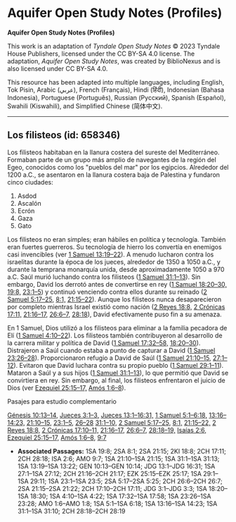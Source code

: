 # Aquifer Open Study Notes (Profiles)

**Aquifer Open Study Notes (Profiles)**

This work is an adaptation of *Tyndale Open Study Notes* © 2023 Tyndale House Publishers, licensed under the CC BY\-SA 4\.0 license. The adaptation, *Aquifer Open Study Notes*, was created by BiblioNexus and is also licensed under CC BY\-SA 4\.0\.

This resource has been adapted into multiple languages, including English, Tok Pisin, Arabic (عربي), French (Français), Hindi (हिंदी), Indonesian (Bahasa Indonesia), Portuguese (Português), Russian (Русский), Spanish (Español), Swahili (Kiswahili), and Simplified Chinese (简体中文).



--------------------------------

## Los filisteos (id: 658346)

Los filisteos habitaban en la llanura costera del sureste del Mediterráneo. Formaban parte de un grupo más amplio de navegantes de la región del Egeo, conocidos como los "pueblos del mar" por los egipcios. Alrededor del 1200 a.C., se asentaron en la llanura costera baja de Palestina y fundaron cinco ciudades:

1. Asdod
2. Ascalón
3. Ecrón
4. Gaza
5. Gato

Los filisteos no eran simples; eran hábiles en política y tecnología. También eran fuertes guerreros. Su tecnología de hierro los convertía en enemigos casi invencibles (ver [1 Samuel 13:19–22](https://ref.ly/1Sam13:19-1Sam13:22)). A menudo lucharon contra los israelitas durante la época de los jueces, alrededor de 1350 a 1050 a.C., y durante la temprana monarquía unida, desde aproximadamente 1050 a 970 a.C. Saúl murió luchando contra los filisteos ([1 Samuel 31:1–13](https://ref.ly/1Sam31:1-1Sam31:13)). Sin embargo, David los derrotó antes de convertirse en rey ([1 Samuel 18:20–30,](https://ref.ly/1Sam18:20-1Sam18:30) [19:8,](https://ref.ly/1Sam19:8) [23:1–5](https://ref.ly/1Sam23:1-1Sam23:5)) y continuó venciendo contra ellos durante su reinado ([2 Samuel 5:17–25,](https://ref.ly/2Sam5:17-2Sam5:25) [8:1,](https://ref.ly/2Sam8:1) [21:15–22](https://ref.ly/2Sam21:15)). Aunque los filisteos nunca desaparecieron por completo mientras Israel existió como nación ([2 Reyes 18:8,](https://ref.ly/2Kgs18:8) [2 Crónicas 17:11,](https://ref.ly/2Chr17:11) [21:16–17,](https://ref.ly/2Chr21:16-2Chr21:17) [26:6–7,](https://ref.ly/2Chr26:6-2Chr26:7) [28:18](https://ref.ly/2Chr28:18)), David efectivamente puso fin a su amenaza.

En 1 Samuel, Dios utilizó a los filisteos para eliminar a la familia pecadora de Elí ([1 Samuel 4:10–22](https://ref.ly/1Sam4:10-1Sam4:22)). Los filisteos también contribuyeron al desarrollo de la carrera militar y política de David ([1 Samuel 17:32–58,](https://ref.ly/1Sam17:32-1Sam17:58) [18:20–30](https://ref.ly/1Sam18:20-1Sam18:30)). Distrajeron a Saúl cuando estaba a punto de capturar a David ([1 Samuel 23:26–28](https://ref.ly/1Sam23:26-1Sam23:28)). Proporcionaron refugio a David de Saúl ([1 Samuel 21:10–15,](https://ref.ly/1Sam21:10-1Sam21:15) [27:1–12](https://ref.ly/1Sam27:1-1Sam27:12)). Evitaron que David luchara contra su propio pueblo ([1 Samuel 29:1–11](https://ref.ly/1Sam29:1-1Sam29:11)). Mataron a Saúl y a sus hijos ([1 Samuel 31:1–13](https://ref.ly/1Sam31:1-1Sam31:13)), lo que permitió que David se convirtiera en rey. Sin embargo, al final, los filisteos enfrentaron el juicio de Dios (ver [Ezequiel 25:15–17,](https://ref.ly/Ezek25:15-Ezek25:17) [Amós 1:6–8](https://ref.ly/Amos1:6-Amos1:8)).

Pasajes para estudio complementario

[Génesis 10:13–14,](https://ref.ly/Gen10:13-Gen10:14) [Jueces 3:1–3,](https://ref.ly/Judg3:1-Judg3:3) [Jueces 13:1–16:31,](https://ref.ly/Judg13:1-Judg16:31) [1 Samuel 5:1–6:18,](https://ref.ly/1Sam5:1-1Sam6:18) [13:16–14:23,](https://ref.ly/1Sam13:16-1Sam14:23) [21:10–15,](https://ref.ly/1Sam21:10-1Sam21:15) [23:1–5](https://ref.ly/1Sam23:1-1Sam23:5), [26–28](https://ref.ly/1Sam23:26-1Sam23:28) [31:1–10,](https://ref.ly/1Sam31:1-1Sam31:10) [2 Samuel 5:17–25,](https://ref.ly/2Sam5:17-2Sam5:25) [8:1,](https://ref.ly/2Sam8:1) [21:15–22,](https://ref.ly/2Sam21:15-2Sam21:22) [2 Reyes 18:8,](https://ref.ly/2Kgs18:8) [2 Crónicas 17:10–11,](https://ref.ly/2Chr17:10-2Chr17:11) [21:16–17,](https://ref.ly/2Chr21:16-2Chr21:17) [26:6–7,](https://ref.ly/2Chr26:6-2Chr26:7) [28:18–19,](https://ref.ly/2Chr28:18-2Chr28:19) [Isaías 2:6,](https://ref.ly/Isa2:6) [Ezequiel 25:15–17,](https://ref.ly/Ezek25:15-Ezek25:17) [Amós 1:6–8,](https://ref.ly/Amos1:6-Amos1:8) [9:7](https://ref.ly/Amos9:7)

* **Associated Passages:** 1SA 19:8; 2SA 8:1; 2SA 21:15; 2KI 18:8; 2CH 17:11; 2CH 28:18; ISA 2:6; AMO 9:7; 1SA 21:10–1SA 21:15; 1SA 31:1–1SA 31:13; 1SA 13:19–1SA 13:22; GEN 10:13–GEN 10:14; JDG 13:1–JDG 16:31; 1SA 27:1–1SA 27:12; 2CH 21:16–2CH 21:17; EZK 25:15–EZK 25:17; 1SA 29:1–1SA 29:11; 1SA 23:1–1SA 23:5; 2SA 5:17–2SA 5:25; 2CH 26:6–2CH 26:7; 2SA 21:15–2SA 21:22; 2CH 17:10–2CH 17:11; JDG 3:1–JDG 3:3; 1SA 18:20–1SA 18:30; 1SA 4:10–1SA 4:22; 1SA 17:32–1SA 17:58; 1SA 23:26–1SA 23:28; AMO 1:6–AMO 1:8; 1SA 5:1–1SA 6:18; 1SA 13:16–1SA 14:23; 1SA 31:1–1SA 31:10; 2CH 28:18–2CH 28:19

